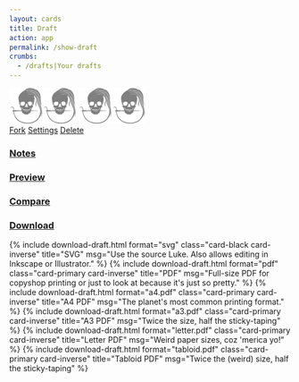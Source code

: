 ```yaml
---
layout: cards
title: Draft
action: app
permalink: /show-draft
crumbs:
  - /drafts|Your drafts
---
```

<div class="container">
    <div class="row">
        <div class="col-md-12" id="draft">
            <div class="draft-display">
                <div>
                    <div class="crown-wrapper">
                        <img class="crown crown-left" id="draft-pattern-img" alt="Pattern linedrawing" src="/img/logo/spinner.svg">
                        <span class="crown crown-middle" id="draft-handle"></span>
                        <img class="crown crown-right" id="draft-model-img" alt="Model avatar" src="/img/logo/spinner.svg">
                    </div>
                    <a href="#draft" id="fork-btn" class="poh btn btn-outline-info mt-3 modal light"><i class="fa fa-code-fork" aria-hidden="true"></i> Fork</a>
                    <a href="#draft" id="settings-btn" class="poh btn btn-outline-primary mt-3 modal light"><i class="fa fa-wrench" aria-hidden="true"></i> Settings</a>
                    <a href="#draft" id="delete-btn" class="poh btn btn-outline-danger mt-3 modal light"><i class="fa fa-trash-o" aria-hidden="true"></i> Delete</a>
                </div>
            </div>
            <div id="accordion" role="tablist" aria-multiselectable="true" class="full-width">
                <div id="group-notes" class="card">
                    <div class="card-header" role="tab" id="heading-notes">
                        <h3 class="text-capitalize"><a data-toggle="collapse" data-parent="#accordion" href="#collapse-notes" aria-expanded="false" aria-controls="collapse-notes">Notes</a></h3>
                    </div>
                    <div id="collapse-notes" class="collapse show" role="tabpanel" aria-labeledby="heading-notes" aria-expanded="false">
                        <div class="card-block" id="content-notes">
                            <div class="notes">
                                <div id="notes-inner"></div>
                                <a href="#draft" class="update-bubble hover-shadow" id="update-notes" title="Edit draft notes"><i class="fa fa-pencil fa-2x" aria-hidden="true"></i></a>
                            </div>
                        </div>
                    </div>
                </div>
                <div id="group-preview" class="card">
                    <div class="card-header" role="tab" id="heading-preview">
                        <h3 class="text-capitalize"><a data-toggle="collapse" data-parent="#accordion" href="#collapse-preview" aria-expanded="false" aria-controls="collapse-preview">Preview</a></h3>
                    </div>
                    <div id="collapse-preview" class="collapse" role="tabpanel" aria-labeledby="heading-preview" aria-expanded="false">
                        <div class="card-block" id="content-preview">
                            <a href="#draft" id="link-preview" title="Open in a new window" target="_BLANK"><div class="drop-shadow svg-frame" id="svg-wrapper"></div></a>
                        </div>
                    </div>
                </div>
                <div id="group-compared" class="card">
                    <div class="card-header" role="tab" id="heading-compared">
                        <h3 class="text-capitalize"><a data-toggle="collapse" data-parent="#accordion" href="#collapse-compared" aria-expanded="false" aria-controls="collapse-compared">Compare</a></h3>
                    </div>
                    <div id="collapse-compared" class="collapse" role="tabpanel" aria-labeledby="heading-compared" aria-expanded="false">
                        <div class="card-block" id="content-compared">
                            <a href="#draft" id="compared-preview" title="Open in a new window" target="_BLANK"><div class="drop-shadow svg-frame" id="compared-wrapper"></div></a>
                        </div>
                    </div>
                </div>
                <div id="group-download" class="card">
                    <div class="card-header" role="tab" id="heading-download">
                        <h3 class="text-capitalize"><a data-toggle="collapse" data-parent="#accordion" href="#collapse-download" aria-expanded="false" aria-controls="collapse-download">Download</a></h3>
                    </div>
                    <div id="collapse-download" class="collapse" role="tabpanel" aria-labeledby="heading-download" aria-expanded="false">
                        <div class="card-block" id="content-download">
                            <div class="row">
                                {% include download-draft.html 
                                    format="svg"
                                    class="card-black card-inverse"
                                    title="SVG"
                                    msg="Use the source Luke. Also allows editing in Inkscape or Illustrator."
                                %}
                                {% include download-draft.html 
                                    format="pdf"
                                    class="card-primary card-inverse"
                                    title="PDF"
                                    msg="Full-size PDF for copyshop printing or just to look at because it's just so pretty."
                                %}
                                {% include download-draft.html 
                                    format="a4.pdf"
                                    class="card-primary card-inverse"
                                    title="A4 PDF"
                                    msg="The planet's most common printing format."
                                %}
                                {% include download-draft.html 
                                    format="a3.pdf"
                                    class="card-primary card-inverse"
                                    title="A3 PDF"
                                    msg="Twice the size, half the sticky-taping"
                                %}
                                {% include download-draft.html 
                                    format="letter.pdf"
                                    class="card-primary card-inverse"
                                    title="Letter PDF"
                                    msg="Weird paper sizes, coz 'merica yo!"
                                %}
                                {% include download-draft.html 
                                    format="tabloid.pdf"
                                    class="card-primary card-inverse"
                                    title="Tabloid PDF"
                                    msg="Twice the (weird) size, half the sticky-taping"
                                %}
                            </div> 
                        </div>
                    </div>
                </div>
            </div>
        </div>
    </div>
</div>
